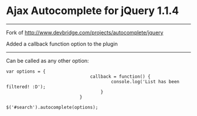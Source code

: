 # Ajax Autocomplete for jQuery 1.1.4

***

Fork of http://www.devbridge.com/projects/autocomplete/jquery

Added a callback function option to the plugin

***

Can be called as any other option:


```
var options = {
  								callback = function() {
										console.log('List has been filtered! :D');
									}
							}

$('#search').autocomplete(options);
```